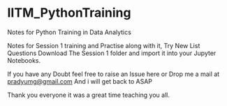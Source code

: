 # IITM_PythonTraining
Notes for Python Training in Data Analytics

Notes for Session 1 training and Practise along with it, Try New List Questions 
Download The Session 1 folder and import it into your Jupyter Notebooks.

If you have any Doubt feel free to raise an Issue here or Drop me a mail at pradyumg@gmail.com
And i will get back to ASAP

Thank you everyone it was a great time teaching you all.
